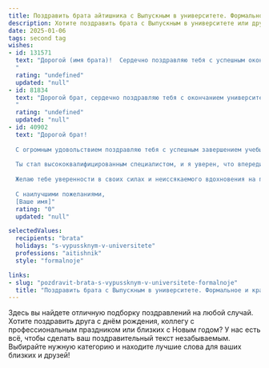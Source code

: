 ```yaml
---
title: Поздравить брата айтишника с Выпускным в университете. Формальное и красивое
description: Хотите поздравить брата с Выпускным в университете или другим праздником? Наш ИИ создаст незабываемое поздравление, а вы обязательно выделитесь среди других.  
date: 2025-01-06
tags: second tag
wishes:
- id: 131571
  text: "Дорогой (имя брата)!  Сердечно поздравляю тебя с успешным окончанием университета и вступлением в ряды квалифицированных IT-специалистов!  Пусть твой профессиональный путь будет полон интересных задач, значимых проектов и заслуженных наград. Желаю тебе  творческих успехов,  профессионального роста и  всего самого наилучшего в твоей будущей карьере!
  "
  rating: "undefined"
  updated: "null"
- id: 81834
  text: "Дорогой брат, сердечно поздравляю тебя с окончанием университета! Твой профессиональный путь в мире IT только начинается, и я с уверенностью могу сказать, что ты готов к большим свершениям. Желаю тебе успехов в твоей карьере, интересных проектов, вдохновения и неизменного стремления к новым вершинам. Горжусь тобой!
  "
  rating: "undefined"
  updated: "null"
- id: 40902
  text: "Дорогой брат!
  
  С огромным удовольствием поздравляю тебя с успешным завершением учебы и выпуском из университета! Этот знаменательный день – результат твоих усилий, упорства и стремления к знаниям в области информационных технологий.
  
  Ты стал высококвалифицированным специалистом, и я уверен, что впереди тебя ждут великие достижения и интересные профессиональные вызовы. Пусть каждый новый проект приносит тебе радость, удовлетворение и возможность самореализации.
  
  Желаю тебе уверенности в своих силах и неиссякаемого вдохновения на пути к будущим успехам. Стремись к новым вершинам, и пусть твоя карьера будет яркой и наполненной увлекательными возможностями!
  
  С наилучшими пожеланиями,
  [Ваше имя]"
  rating: "0"
  updated: "null"

selectedValues:
  recipients: "brata"
  holidays: "s-vypussknym-v-universitete"
  professions: "aitishnik"
  style: "formalnoje"

links:
- slug: "pozdravit-brata-s-vypussknym-v-universitete-formalnoje"
  title: "Поздравить брата с Выпускным в университете. Формальное и красивое"
---
```


Здесь вы найдете отличную подборку поздравлений на любой случай. 
Хотите поздравить друга с днём рождения, коллегу с профессиональным праздником или близких с Новым годом? У нас есть всё, чтобы сделать ваш поздравительный текст незабываемым. Выбирайте нужную категорию и находите лучшие слова для ваших близких и друзей!
